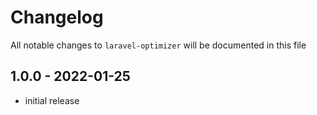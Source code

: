# Changelog

All notable changes to `laravel-optimizer` will be documented in this file

## 1.0.0 - 2022-01-25

- initial release
